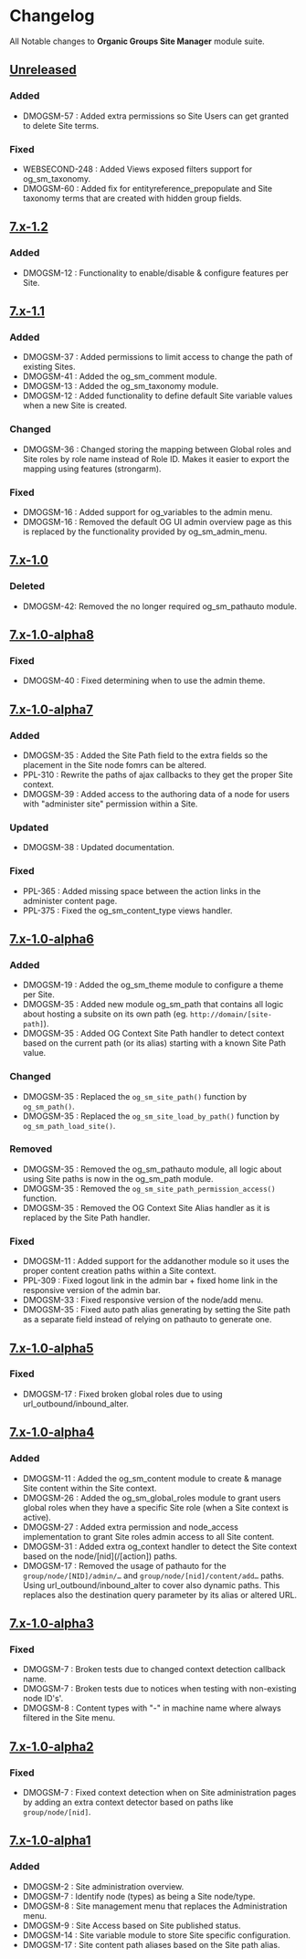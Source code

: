 # Changelog
All Notable changes to **Organic Groups Site Manager** module suite.

## [Unreleased]
### Added
- DMOGSM-57 : Added extra permissions so Site Users can get granted to delete
  Site terms.

### Fixed
- WEBSECOND-248 : Added Views exposed filters support for og_sm_taxonomy.
- DMOGSM-60 : Added fix for entityreference_prepopulate and Site taxonomy terms
  that are created with hidden group fields.

## [7.x-1.2]
### Added
- DMOGSM-12 : Functionality to enable/disable & configure features per Site.



## [7.x-1.1]
### Added
- DMOGSM-37 : Added permissions to limit access to change the path of existing
  Sites.
- DMOGSM-41 : Added the og_sm_comment module.
- DMOGSM-13 : Added the og_sm_taxonomy module.
- DMOGSM-12 : Added functionality to define default Site variable values when a
  new Site is created.

### Changed
- DMOGSM-36 : Changed storing the mapping between Global roles and Site roles by
  role name instead of Role ID. Makes it easier to export the mapping using
  features (strongarm).

### Fixed
- DMOGSM-16 : Added support for og_variables to the admin menu.
- DMOGSM-16 : Removed the default OG UI admin overview page as this is replaced
  by the functionality provided by og_sm_admin_menu.



## [7.x-1.0]
### Deleted
- DMOGSM-42: Removed the no longer required og_sm_pathauto module.



## [7.x-1.0-alpha8]
### Fixed
- DMOGSM-40 : Fixed determining when to use the admin theme.



## [7.x-1.0-alpha7]
### Added
- DMOGSM-35 : Added the Site Path field to the extra fields so the placement in
  the Site node fomrs can be altered.
- PPL-310 : Rewrite the paths of ajax callbacks to they get the proper Site
  context.
- DMOGSM-39 : Added access to the authoring data of a node for users with
  "administer site" permission within a Site.

### Updated
- DMOGSM-38 : Updated documentation.

### Fixed
- PPL-365 : Added missing space between the action links in the administer
  content page.
- PPL-375 : Fixed the og_sm_content_type views handler.



## [7.x-1.0-alpha6]
### Added
- DMOGSM-19 : Added the og_sm_theme module to configure a theme per Site.
- DMOGSM-35 : Added new module og_sm_path that contains all logic about hosting
  a subsite on its own path (eg. `http://domain/[site-path]`).
- DMOGSM-35 : Added OG Context Site Path handler to detect context based on the
  current path (or its alias) starting with a known Site Path value.

### Changed
- DMOGSM-35 : Replaced the `og_sm_site_path()` function by `og_sm_path()`.
- DMOGSM-35 : Replaced the `og_sm_site_load_by_path()` function by
  `og_sm_path_load_site()`.

### Removed
- DMOGSM-35 : Removed the og_sm_pathauto module, all logic about using Site
  paths is now in the og_sm_path module.
- DMOGSM-35 : Removed the `og_sm_site_path_permission_access()` function.
- DMOGSM-35 : Removed the OG Context Site Alias handler as it is replaced by
  the Site Path handler.

### Fixed
- DMOGSM-11 : Added support for the addanother module so it uses the proper
  content creation paths within a Site context.
- PPL-309 : Fixed logout link in the admin bar + fixed home link in the
  responsive version of the admin bar.
- DMOGSM-33 : Fixed responsive version of the node/add menu.
- DMOGSM-35 : Fixed auto path alias generating by setting the Site path as a
  separate field instead of relying on pathauto to generate one.



## [7.x-1.0-alpha5]
### Fixed
- DMOGSM-17 : Fixed broken global roles due to using url_outbound/inbound_alter.



## [7.x-1.0-alpha4]
### Added
- DMOGSM-11 : Added the og_sm_content module to create & manage Site content
  within the Site context.
- DMOGSM-26 : Added the og_sm_global_roles module to grant users global roles
  when they have a specific Site role (when a Site context is active).
- DMOGSM-27 : Added extra permission and node_access implementation to grant
  Site roles admin access to all Site content.
- DMOGSM-31 : Added extra og_context handler to detect the Site context based on
  the node/\[nid](/\[action]) paths.
- DMOGSM-17 : Removed the usage of pathauto for the `group/node/[NID]/admin/…`
  and `group/node/[nid]/content/add…` paths. Using url_outbound/inbound_alter to
  cover also dynamic paths. This replaces also the destination query parameter
  by its alias or altered URL.



## [7.x-1.0-alpha3]
### Fixed
- DMOGSM-7 : Broken tests due to changed context detection callback name.
- DMOGSM-7 : Broken tests due to notices when testing with non-existing node
  ID's'.
- DMOGSM-8 : Content types with "-" in machine name where always filtered in the
  Site menu.



## [7.x-1.0-alpha2]
### Fixed
- DMOGSM-7 : Fixed context detection when on Site administration pages by adding
  an extra context detector based on paths like `group/node/[nid]`.



## [7.x-1.0-alpha1]
### Added
- DMOGSM-2 : Site administration overview.
- DMOGSM-7 : Identify node (types) as being a Site node/type.
- DMOGSM-8 : Site management menu that replaces the Administration menu.
- DMOGSM-9 : Site Access based on Site published status.
- DMOGSM-14 : Site variable module to store Site specific configuration.
- DMOGSM-17 : Site content path aliases based on the Site path alias.



[Unreleased]: https://bitbucket.org/digipolisgent/drupal_module_og-sm/branches/compare/develop%0Dmaster
[7.x-1.2]: https://bitbucket.org/digipolisgent/drupal_module_og-sm/branches/compare/7.x-1.2%0D7.x-1.1#diff
[7.x-1.1]: https://bitbucket.org/digipolisgent/drupal_module_og-sm/branches/compare/7.x-1.1%0D7.x-1.0#diff
[7.x-1.0]: https://bitbucket.org/digipolisgent/drupal_module_og-sm/branches/compare/7.x-1.0%0D7.x-1.0-alpha8#diff
[7.x-1.0-alpha8]: https://bitbucket.org/digipolisgent/drupal_module_og-sm/branches/compare/7.x-1.0-alpha8%0D7.x-1.0-alpha7#diff
[7.x-1.0-alpha7]: https://bitbucket.org/digipolisgent/drupal_module_og-sm/branches/compare/7.x-1.0-alpha7%0D7.x-1.0-alpha6#diff
[7.x-1.0-alpha6]: https://bitbucket.org/digipolisgent/drupal_module_og-sm/branches/compare/7.x-1.0-alpha6%0D7.x-1.0-alpha5#diff
[7.x-1.0-alpha5]: https://bitbucket.org/digipolisgent/drupal_module_og-sm/branches/compare/7.x-1.0-alpha5%0D7.x-1.0-alpha4#diff
[7.x-1.0-alpha4]: https://bitbucket.org/digipolisgent/drupal_module_og-sm/branches/compare/7.x-1.0-alpha4%0D7.x-1.0-alpha3#diff
[7.x-1.0-alpha3]: https://bitbucket.org/digipolisgent/drupal_module_og-sm/branches/compare/7.x-1.0-alpha3%0D7.x-1.0-alpha2#diff
[7.x-1.0-alpha2]: https://bitbucket.org/digipolisgent/drupal_module_og-sm/branches/compare/7.x-1.0-alpha2%0D7.x-1.0-alpha1#diff
[7.x-1.0-alpha1]: https://bitbucket.org/digipolisgent/drupal_module_og-sm/commits/tag/7.x-1.0-alpha1

